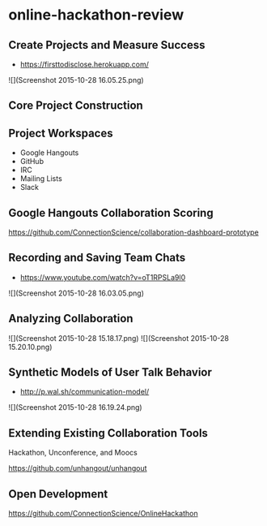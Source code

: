 # online-hackathon-review

## Create Projects and Measure Success 

- https://firsttodisclose.herokuapp.com/

![](Screenshot 2015-10-28 16.05.25.png)


## Core Project Construction 


## Project Workspaces 

- Google Hangouts
- GitHub
- IRC
- Mailing Lists
- Slack


## Google Hangouts Collaboration Scoring 

https://github.com/ConnectionScience/collaboration-dashboard-prototype


## Recording and Saving Team Chats

- https://www.youtube.com/watch?v=oT1RPSLa9l0

![](Screenshot 2015-10-28 16.03.05.png)


## Analyzing Collaboration 

![](Screenshot 2015-10-28 15.18.17.png)
![](Screenshot 2015-10-28 15.20.10.png)


## Synthetic Models of User Talk Behavior 

- http://p.wal.sh/communication-model/

![](Screenshot 2015-10-28 16.19.24.png)


## Extending Existing Collaboration Tools 

Hackathon, Unconference, and Moocs

https://github.com/unhangout/unhangout


## Open Development 

https://github.com/ConnectionScience/OnlineHackathon
